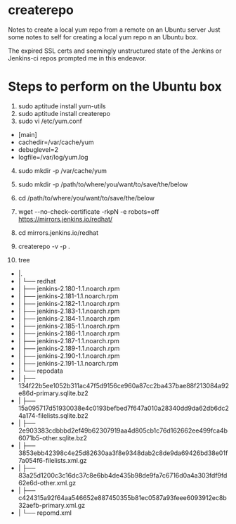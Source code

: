 # createrepo
Notes to create a local yum repo from a remote on an Ubuntu server
Just some notes to self for creating a local yum repo n an Ubuntu box.

The expired SSL certs and seemingly unstructured state of the Jenkins or Jenkins-ci repos prompted me in this endeavor.

# Steps to perform on the Ubuntu box
1) sudo aptitude install yum-utils
2) sudo aptitude install createrepo
3) sudo vi /etc/yum.conf
 

* [main]
* cachedir=/var/cache/yum
* debuglevel=2
* logfile=/var/log/yum.log

4) sudo mkdir -p /var/cache/yum
5) sudo mkdir -p /path/to/where/you/want/to/save/the/below
6) cd /path/to/where/you/want/to/save/the/below
7) wget --no-check-certificate -rkpN -e robots=off  https://mirrors.jenkins.io/redhat/
8) cd mirrors.jenkins.io/redhat
9) createrepo -v -p .

10) tree

* |.
* | └── redhat
* |    ├── jenkins-2.180-1.1.noarch.rpm
* |    ├── jenkins-2.181-1.1.noarch.rpm
* |    ├── jenkins-2.182-1.1.noarch.rpm
* |    ├── jenkins-2.183-1.1.noarch.rpm
* |    ├── jenkins-2.184-1.1.noarch.rpm
* |    ├── jenkins-2.185-1.1.noarch.rpm
* |    ├── jenkins-2.186-1.1.noarch.rpm
* |    ├── jenkins-2.187-1.1.noarch.rpm
* |    ├── jenkins-2.189-1.1.noarch.rpm
* |    ├── jenkins-2.190-1.1.noarch.rpm
* |    ├── jenkins-2.191-1.1.noarch.rpm
* |    └── repodata
* |        ├── 134f22b5ee1052b311ac47f5d9156ce960a87cc2ba437bae88f213084a92e86d-primary.sqlite.bz2
* |        ├── 15a095717d51930038e4c0193befbed7f647a010a28340dd9da62db6dc24a174-filelists.sqlite.bz2
* |        ├── 2e903383cdbbbd2ef49b62307919aa4d805cb1c76d162662ee499fca4b6071b5-other.sqlite.bz2
* |        ├── 3853ebb42398c4e25d82630aa3f8e9348dab2c8de9da69426bd38e01f7a054f6-filelists.xml.gz
* |        ├── 83a25d1200c3c16dc37c8e6bb4de435b98de9fa7c6716d0a4a303fdf9fd62e6d-other.xml.gz
* |        ├── c424315a92f64aa546652e887450355b81ec0587a93feee6093912ec8b32aefb-primary.xml.gz
* |         └── repomd.xml
